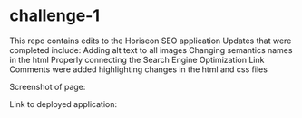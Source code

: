 # challenge-1

This repo contains edits to the Horiseon SEO application
Updates that were completed include:
Adding alt text to all images
Changing semantics names in the html
Properly connecting the Search Engine Optimization Link
Comments were added highlighting changes in the html and css files

Screenshot of page:

Link to deployed application:
